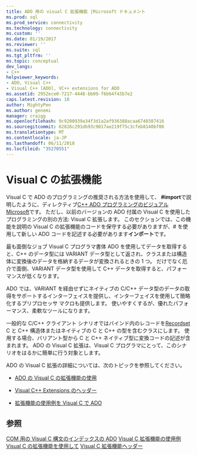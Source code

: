 ```yaml
---
title: ADO 用の visual C 拡張機能 |Microsoft ドキュメント
ms.prod: sql
ms.prod_service: connectivity
ms.technology: connectivity
ms.custom: ''
ms.date: 01/19/2017
ms.reviewer: ''
ms.suite: sql
ms.tgt_pltfrm: ''
ms.topic: conceptual
dev_langs:
- C++
helpviewer_keywords:
- ADO, Visual C++
- Visual C++ [ADO], VC++ extensions for ADO
ms.assetid: 2952ece0-7217-4448-bb09-f6b64f43b7e2
caps.latest.revision: 10
author: MightyPen
ms.author: genemi
manager: craigg
ms.openlocfilehash: 9c9200939a34f3d1a2af936388acaa6740387416
ms.sourcegitcommit: 62826c291db93c9017ae219f75c3cfeb8140bf06
ms.translationtype: MT
ms.contentlocale: ja-JP
ms.lasthandoff: 06/11/2018
ms.locfileid: "35270551"
---
```

# <a name="visual-c-extensions"></a>Visual C の拡張機能
Visual C で ADO のプログラミングの推奨される方法を使用して、 **#import**で説明したように、ディレクティブ[C++ ADO プログラミングのビジュアル Microsoft](../../../ado/guide/appendixes/visual-c-ado-programming.md)です。 ただし、以前のバージョンの ADO 付属の Visual C を使用したプログラミングの別の方法: Visual C 拡張します。 このセクションでは、この機能を説明の Visual C の拡張機能のコードを保守する必要がありますが、# を使用して新しい ADO コードを記述する必要があります**インポート**です。

 最も面倒なジョブ Visual C プログラマ書体 ADO を使用してデータを取得すると、C++ のデータ型には VARIANT データ型として返され、クラスまたは構造体に変換後のデータを格納するデータが変換されるときの 1 つ。 だけでなく厄介で面倒、VARIANT データ型を使用して C++ データを取得すると、パフォーマンスが低くなります。

 ADO では、VARIANT を経由せずにネイティブの C/C++ データ型のデータの取得をサポートするインターフェイスを提供し、インターフェイスを使用して簡略化するプリプロセッサ マクロも提供します。 使いやすくするが、優れたパフォーマンス、柔軟なツールになります。

 一般的な C/C++ クライアント シナリオではバインド内のレコードを[Recordset](../../../ado/reference/ado-api/recordset-object-ado.md) C と C++ 構造体またはネイティブの C と C++ の型を含むクラスにします。 使用する場合、バリアント型から C と C++ ネイティブ型に変換コードの記述が含まれます。 ADO の Visual C 拡張は、Visual C プログラマにとって、このシナリオをはるかに簡単に行う対象とします。

 ADO の Visual C 拡張の詳細については、次のトピックを参照してください。

-   [ADO の Visual C の拡張機能の使用](../../../ado/guide/appendixes/using-visual-c-extensions.md)

-   [Visual C++ Extensions のヘッダー](../../../ado/guide/appendixes/visual-c-extensions-header.md)

-   [拡張機能の使用例を Visual C で ADO](../../../ado/guide/appendixes/visual-c-extensions-example.md)

## <a name="see-also"></a>参照
 [COM 用の Visual C 構文のインデックスの ADO](../../../ado/reference/ado-api/ado-for-visual-c-syntax-index-for-com.md) [Visual C 拡張機能の使用例](../../../ado/guide/appendixes/visual-c-extensions-example.md) [Visual C の拡張機能を使用して](../../../ado/guide/appendixes/using-visual-c-extensions.md) [Visual C 拡張機能ヘッダー](../../../ado/guide/appendixes/visual-c-extensions-header.md)
